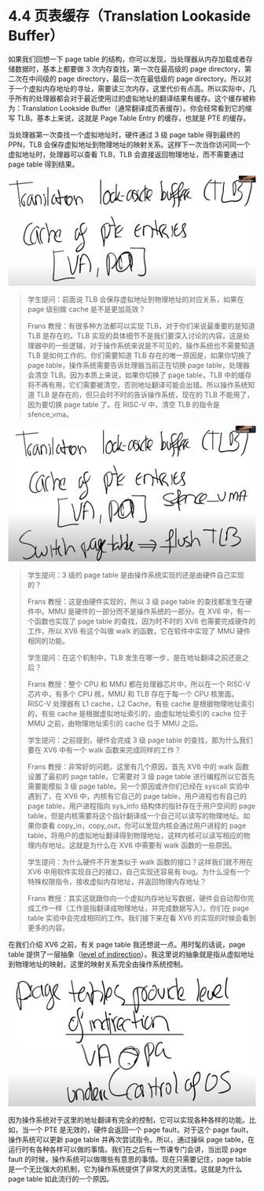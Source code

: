 # 4.4 页表缓存（Translation Lookaside Buffer）

如果我们回想一下 page table 的结构，你可以发现，当处理器从内存加载或者存储数据时，基本上都要做 3 次内存查找，第一次在最高级的 page directory，第二次在中间级的 page directory，最后一次在最低级的 page directory。所以对于一个虚拟内存地址的寻址，需要读三次内存，这里代价有点高。所以实际中，几乎所有的处理器都会对于最近使用过的虚拟地址的翻译结果有缓存。这个缓存被称为：Translation Lookside Buffer（通常翻译成页表缓存）。你会经常看到它的缩写 TLB。基本上来说，这就是 Page Table Entry 的缓存，也就是 PTE 的缓存。

当处理器第一次查找一个虚拟地址时，硬件通过 3 级 page table 得到最终的 PPN，TLB 会保存虚拟地址到物理地址的映射关系。这样下一次当你访问同一个虚拟地址时，处理器可以查看 TLB，TLB 会直接返回物理地址，而不需要通过 page table 得到结果。

![](<../assets/image (402).png>)

> 学生提问：前面说 TLB 会保存虚拟地址到物理地址的对应关系，如果在 page 级别做 cache 是不是更加高效？
>
> Frans 教授：有很多种方法都可以实现 TLB，对于你们来说最重要的是知道 TLB 是存在的。TLB 实现的具体细节不是我们要深入讨论的内容。这是处理器中的一些逻辑，对于操作系统来说是不可见的，操作系统也不需要知道 TLB 是如何工作的。你们需要知道 TLB 存在的唯一原因是，如果你切换了 page table，操作系统需要告诉处理器当前正在切换 page table，处理器会清空 TLB。因为本质上来说，如果你切换了 page table，TLB 中的缓存将不再有用，它们需要被清空，否则地址翻译可能会出错。所以操作系统知道 TLB 是存在的，但只会时不时的告诉操作系统，现在的 TLB 不能用了，因为要切换 page table 了。在 RISC-V 中，清空 TLB 的指令是 sfence_vma。

![](<../assets/image (181).png>)

> 学生提问：3 级的 page table 是由操作系统实现的还是由硬件自己实现的？
>
> Frans 教授：这是由硬件实现的，所以 3 级 page table 的查找都发生在硬件中。MMU 是硬件的一部分而不是操作系统的一部分。在 XV6 中，有一个函数也实现了 page table 的查找，因为时不时的 XV6 也需要完成硬件的工作，所以 XV6 有这个叫做 walk 的函数，它在软件中实现了 MMU 硬件相同的功能。
>
> 学生提问：在这个机制中，TLB 发生在哪一步，是在地址翻译之前还是之后？
>
> Frans 教授：整个 CPU 和 MMU 都在处理器芯片中，所以在一个 RISC-V 芯片中，有多个 CPU 核，MMU 和 TLB 存在于每一个 CPU 核里面。RISC-V 处理器有 L1 cache，L2 Cache，有些 cache 是根据物理地址索引的，有些 cache 是根据虚拟地址索引的，由虚拟地址索引的 cache 位于 MMU 之前，由物理地址索引的 cache 位于 MMU 之后。
>
> 学生提问：之前提到，硬件会完成 3 级 page table 的查找，那为什么我们要在 XV6 中有一个 walk 函数来完成同样的工作？
>
> Frans 教授：非常好的问题。这里有几个原因，首先 XV6 中的 walk 函数设置了最初的 page table，它需要对 3 级 page table 进行编程所以它首先需要能模拟 3 级 page table。另一个原因或许你们已经在 syscall 实验中遇到了，在 XV6 中，内核有它自己的 page table，用户进程也有自己的 page table，用户进程指向 sys_info 结构体的指针存在于用户空间的 page table，但是内核需要将这个指针翻译成一个自己可以读写的物理地址。如果你查看 copy_in，copy_out，你可以发现内核会通过用户进程的 page table，将用户的虚拟地址翻译得到物理地址，这样内核可以读写相应的物理内存地址。这就是为什么在 XV6 中需要有 walk 函数的一些原因。
>
> 学生提问：为什么硬件不开发类似于 walk 函数的接口？这样我们就不用在 XV6 中用软件实现自己的接口，自己实现还容易有 bug。为什么没有一个特殊权限指令，接收虚拟内存地址，并返回物理内存地址？
>
> Frans 教授：其实这就跟你向一个虚拟内存地址写数据，硬件会自动帮你完成工作一样（工作是指翻译成物理地址，并完成数据写入）。你们在 page table 实验中会完成相同的工作。我们接下来在看 XV6 的实现的时候会看到更多的内容。

在我们介绍 XV6 之前，有关 page table 我还想说一点。用时髦的话说，page table 提供了一层抽象（[level of indirection](https://en.wikipedia.org/wiki/Indirection)）。我这里说的抽象就是指从虚拟地址到物理地址的映射。这里的映射关系完全由操作系统控制。

![](<../assets/image (184).png>)

因为操作系统对于这里的地址翻译有完全的控制，它可以实现各种各样的功能。比如，当一个 PTE 是无效的，硬件会返回一个 page fault，对于这个 page fault，操作系统可以更新 page table 并再次尝试指令。所以，通过操纵 page table，在运行时有各种各样可以做的事情。我们在之后有一节课专门会讲，当出现 page fault 的时候，操作系统可以做哪些有意思的事情。现在只需要记住，page table 是一个无比强大的机制，它为操作系统提供了非常大的灵活性。这就是为什么 page table 如此流行的一个原因。
